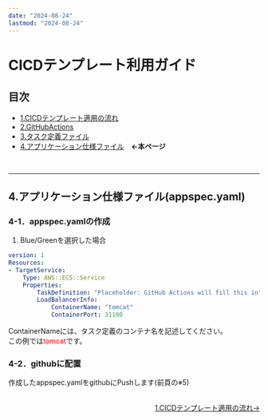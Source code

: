 ```yaml
---
date: "2024-08-24"
lastmod: "2024-08-24"
---
```


# CICDテンプレート利用ガイド
## 目次
- [1.CICDテンプレート適用の流れ](./index)　
- [2.GitHubActions](./actions)
- [3.タスク定義ファイル](./taskdef)
- [4.アプリケーション仕様ファイル](./appspec)　**←本ページ**
<br>

---

## 4.アプリケーション仕様ファイル(appspec.yaml)

### 4-1．appspec.yamlの作成

1. Blue/Greenを選択した場合  

```yml
version: 1
Resources:
- TargetService:
    Type: AWS::ECS::Service
    Properties:
        TaskDefinition: "Placeholder: GitHub Actions will fill this in"
        LoadBalancerInfo: 
            ContainerName: "tomcat"
            ContainerPort: 31100
```

ContainerNameには、タスク定義のコンテナ名を記述してください。  
この例では<span style="color: red; ">tomcat</span>です。  

### 4-2．githubに配置
作成したappspec.yamlをgithubにPushします(前頁の※5)


<br>

<!--
<p style="margin-top: 20em"></p>  
-->
<div style="display: flex; justify-content: space-between;">
  <div style="text-align: center;">
  </div>
  <div style="text-align: center;">
　　<a href="./index">1.CICDテンプレート適用の流れ→</a>
  </div>
</div>


